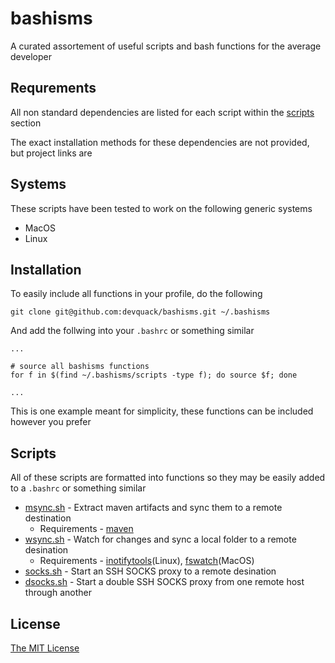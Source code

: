 # bashisms

A curated assortement of useful scripts and bash functions for the average developer

## Requrements

All non standard dependencies are listed for each script within the [scripts](#Scripts) section

The exact installation methods for these dependencies are not provided, but project links are

## Systems

These scripts have been tested to work on the following generic systems

* MacOS
* Linux

## Installation

To easily include all functions in your profile, do the following

```
git clone git@github.com:devquack/bashisms.git ~/.bashisms
```

And add the follwing into your `.bashrc` or something similar

```
...

# source all bashisms functions
for f in $(find ~/.bashisms/scripts -type f); do source $f; done

...
```

This is one example meant for simplicity, these functions can be included however you prefer

## Scripts

All of these scripts are formatted into functions so they may be easily added to a `.bashrc` or something similar

* [msync.sh](scripts/msync.sh) - Extract maven artifacts and sync them to a remote destination
    * Requirements - [maven](https://maven.apache.org/install.html)
* [wsync.sh](scripts/wsync.sh) - Watch for changes and sync a local folder to a remote desination
    * Requirements - [inotifytools](https://github.com/rvoicilas/inotify-tools/wiki#getting)(Linux), [fswatch](https://github.com/emcrisostomo/fswatch#getting-fswatch)(MacOS)
* [socks.sh](scripts/socks.sh) - Start an SSH SOCKS proxy to a remote desination
* [dsocks.sh](scripts/dsocks.sh) - Start a double SSH SOCKS proxy from one remote host through another

## License

[The MIT License](LICENSE.md)
